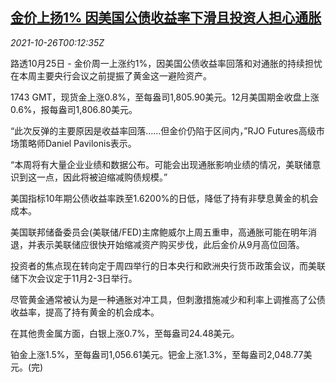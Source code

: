 <!--1635208263000-->
[金价上扬1% 因美国公债收益率下滑且投资人担心通胀](https://cn.reuters.com/article/precious-metals-1025-mon-idCNKBS2HG00C)
------

<div><i>2021-10-26T00:12:35Z</i></div><p>路透10月25日 - 金价周一上涨约1%，因美国公债收益率回落和对通胀的持续担忧在本周主要央行会议之前提振了黄金这一避险资产。</p><p>1743 GMT，现货金上涨0.8%，至每盎司1,805.90美元。12月美国期金收盘上涨0.6%，报每盎司1,806.80美元。</p><p>“此次反弹的主要原因是收益率回落……但金价仍陷于区间内，”RJO Futures高级市场策略师Daniel Pavilonis表示。</p><p>“本周将有大量企业业绩和数据公布。可能会出现通胀影响业绩的情况，美联储意识到这一点，因此将被迫缩减购债规模。”</p><p>美国指标10年期公债收益率跌至1.6200%的日低，降低了持有非孽息黄金的机会成本。</p><p>美国联邦储备委员会(美联储/FED)主席鲍威尔上周五重申，高通胀可能在明年消退，并表示美联储应很快开始缩减资产购买步伐，此后金价从9月高位回落。</p><p>投资者的焦点现在转向定于周四举行的日本央行和欧洲央行货币政策会议，而美联储下次会议定于11月2-3日举行。</p><p>尽管黄金通常被认为是一种通胀对冲工具，但刺激措施减少和利率上调推高了公债收益率，提高了持有黄金的机会成本。</p><p>在其他贵金属方面，白银上涨0.7%，至每盎司24.48美元。</p><p>铂金上涨1.5%，至每盎司1,056.61美元。钯金上涨1.3%，至每盎司2,048.77美元。(完)</p>
